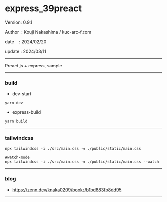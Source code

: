 ﻿# express_39preact

 Version: 0.9.1

 Author  : Kouji Nakashima / kuc-arc-f.com

 date    : 2024/02/20

 update : 2024/03/11 

***

Preact.js + express, sample

***
### build
* dev-start
```
yarn dev
```

* express-build
```
yarn build
```
***
### tailwindcss

```
npx tailwindcss -i ./src/main.css -o ./public/static/main.css

#watch-mode
npx tailwindcss -i ./src/main.css -o ./public/static/main.css --watch
``` 

***
### blog

* https://zenn.dev/knaka0209/books/b1bd883fb8dd95

***

